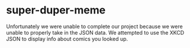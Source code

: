# super-duper-meme
Unfortunately we were unable to complete our project because we were unable to properly take in the JSON data.
We attempted to use the XKCD JSON to display info about comics you looked up.
